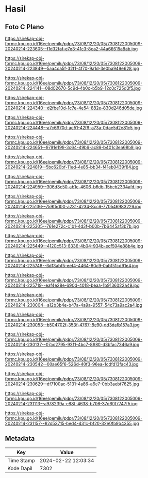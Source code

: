 # Hasil

## Foto C Plano

https://sirekap-obj-formc.kpu.go.id/16ee/pemilu/pdpr/73/08/12/20/05/7308122005009-20240214-223605--f1d32faf-e7e3-41c3-8ca2-44a66615a8ab.jpg

https://sirekap-obj-formc.kpu.go.id/16ee/pemilu/pdpr/73/08/12/20/05/7308122005009-20240214-223849--5aa4ca5f-32f1-4f70-9a1d-3e0ba949e628.jpg

https://sirekap-obj-formc.kpu.go.id/16ee/pemilu/pdpr/73/08/12/20/05/7308122005009-20240214-224141--08d02670-5c9d-4b0c-b5b9-12c0c725d3f5.jpg

https://sirekap-obj-formc.kpu.go.id/16ee/pemilu/pdpr/73/08/12/20/05/7308122005009-20240214-224340--d2fbe10d-1c7e-4e54-882e-830d246d05de.jpg

https://sirekap-obj-formc.kpu.go.id/16ee/pemilu/pdpr/73/08/12/20/05/7308122005009-20240214-224448--a7c6970d-ac51-42f6-a73a-0dae5d2e81c5.jpg

https://sirekap-obj-formc.kpu.go.id/16ee/pemilu/pdpr/73/08/12/20/05/7308122005009-20240214-224651--9791e199-3c64-49b6-ac86-b401c3ea68b9.jpg

https://sirekap-obj-formc.kpu.go.id/16ee/pemilu/pdpr/73/08/12/20/05/7308122005009-20240214-224819--5bc620bf-11ed-4e85-bb34-f41eb0439f84.jpg

https://sirekap-obj-formc.kpu.go.id/16ee/pemilu/pdpr/73/08/12/20/05/7308122005009-20240214-224959--306d3c50-ab1e-4606-b6db-15bcb2334afd.jpg

https://sirekap-obj-formc.kpu.go.id/16ee/pemilu/pdpr/73/08/12/20/05/7308122005009-20240214-225136--759f5d00-a231-4234-8cc6-770546983226.jpg

https://sirekap-obj-formc.kpu.go.id/16ee/pemilu/pdpr/73/08/12/20/05/7308122005009-20240214-225305--761e272c-c1b1-4d3f-b00b-7b6445af3b7b.jpg

https://sirekap-obj-formc.kpu.go.id/16ee/pemilu/pdpr/73/08/12/20/05/7308122005009-20240214-225449--4120c513-6336-4b04-934b-ecf504e88b4e.jpg

https://sirekap-obj-formc.kpu.go.id/16ee/pemilu/pdpr/73/08/12/20/05/7308122005009-20240214-225748--6d13abf5-eef4-4464-80c9-0ab151cd91e4.jpg

https://sirekap-obj-formc.kpu.go.id/16ee/pemilu/pdpr/73/08/12/20/05/7308122005009-20240214-225719--eaf4e28e-690d-4018-beaa-1b9136022a49.jpg

https://sirekap-obj-formc.kpu.go.id/16ee/pemilu/pdpr/73/08/12/20/05/7308122005009-20240214-230004--a12b3b4e-b47a-4a9a-9557-54c73a9ac2a4.jpg

https://sirekap-obj-formc.kpu.go.id/16ee/pemilu/pdpr/73/08/12/20/05/7308122005009-20240214-230053--b504702f-353f-4767-8e90-dd3dafb157a3.jpg

https://sirekap-obj-formc.kpu.go.id/16ee/pemilu/pdpr/73/08/12/20/05/7308122005009-20240214-230137--07ac2795-93f1-4bc7-8980-d3bfac7346a9.jpg

https://sirekap-obj-formc.kpu.go.id/16ee/pemilu/pdpr/73/08/12/20/05/7308122005009-20240214-230542--00ae65f6-526d-40f3-96ea-1cdfd13fac43.jpg

https://sirekap-obj-formc.kpu.go.id/16ee/pemilu/pdpr/73/08/12/20/05/7308122005009-20240214-230629--df7100ac-5131-4a86-a6e7-0bb3aebf7625.jpg

https://sirekap-obj-formc.kpu.go.id/16ee/pemilu/pdpr/73/08/12/20/05/7308122005009-20240214-231113--a978239a-e88f-4638-b706-37d60f7747f5.jpg

https://sirekap-obj-formc.kpu.go.id/16ee/pemilu/pdpr/73/08/12/20/05/7308122005009-20240214-231157--82d53715-bed4-431c-bf20-32e0fb9b4355.jpg


## Metadata

| Key        | Value               |
| ---------- | ------------------- |
| Time Stamp | 2024-02-22 12:03:34 |
| Kode Dapil | 7302                |



